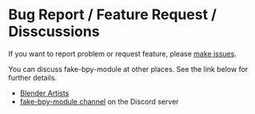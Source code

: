 # Bug Report / Feature Request / Disscussions

If you want to report problem or request feature, please
[make issues](https://github.com/nutti/fake-bpy-module/issues).

You can discuss fake-bpy-module at other places.
See the link below for further details.

* [Blender Artists](https://blenderartists.org/t/fake-bpy-module-for-code-auto-completion-on-ide/697936)
* [fake-bpy-module channel](https://discord.gg/dGU9et5S2d) on the Discord server

